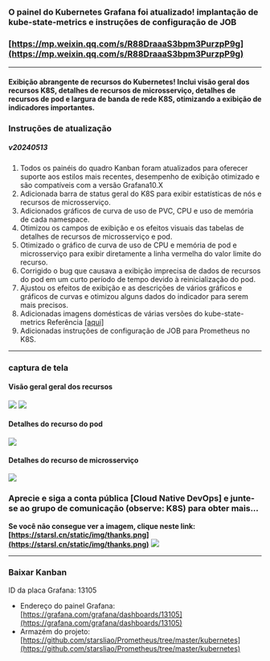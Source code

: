 ### O painel do Kubernetes Grafana foi atualizado! implantação de kube-state-metrics e instruções de configuração de JOB
### [https://mp.weixin.qq.com/s/R88DraaaS3bpm3PurzpP9g](https://mp.weixin.qq.com/s/R88DraaaS3bpm3PurzpP9g)

---

#### Exibição abrangente de recursos do Kubernetes! Inclui visão geral dos recursos K8S, detalhes de recursos de microsserviço, detalhes de recursos de pod e largura de banda de rede K8S, otimizando a exibição de indicadores importantes.
### Instruções de atualização
##### v20240513
1. Todos os painéis do quadro Kanban foram atualizados para oferecer suporte aos estilos mais recentes, desempenho de exibição otimizado e são compatíveis com a versão Grafana10.X
2. Adicionada barra de status geral do K8S para exibir estatísticas de nós e recursos de microsserviço.
3. Adicionados gráficos de curva de uso de PVC, CPU e uso de memória de cada namespace.
4. Otimizou os campos de exibição e os efeitos visuais das tabelas de detalhes de recursos de microsserviço e pod.
5. Otimizado o gráfico de curva de uso de CPU e memória de pod e microsserviço para exibir diretamente a linha vermelha do valor limite do recurso.
6. Corrigido o bug que causava a exibição imprecisa de dados de recursos do pod em um curto período de tempo devido à reinicialização do pod.
7. Ajustou os efeitos de exibição e as descrições de vários gráficos e gráficos de curvas e otimizou alguns dados do indicador para serem mais precisos.
8. Adicionadas imagens domésticas de várias versões do kube-state-metrics Referência [[aqui]](https://github.com/starsliao/Prometheus/tree/master/kubernetes)
9. Adicionadas instruções de configuração de JOB para Prometheus no K8S.

---

### captura de tela
#### Visão geral geral dos recursos
![](https://grafana.com/api/dashboards/13105/images/16207/image)
![](https://grafana.com/api/dashboards/13105/images/16208/image)
#### Detalhes do recurso do pod
![](https://grafana.com/api/dashboards/13105/images/16209/image)
#### Detalhes do recurso de microsserviço
![](https://grafana.com/api/dashboards/13105/images/16210/image)

### Aprecie e siga a conta pública [**Cloud Native DevOps**] e junte-se ao grupo de comunicação (observe: K8S) para obter mais...

**Se você não consegue ver a imagem, clique neste link: [https://starsl.cn/static/img/thanks.png](https://starsl.cn/static/img/thanks.png)**
![](https://starsl.cn/static/img/thanks.png)

---

### Baixar Kanban
ID da placa Grafana: 13105
- Endereço do painel Grafana: [https://grafana.com/grafana/dashboards/13105](https://grafana.com/grafana/dashboards/13105)
- Armazém do projeto: [https://github.com/starsliao/Prometheus/tree/master/kubernetes](https://github.com/starsliao/Prometheus/tree/master/kubernetes)